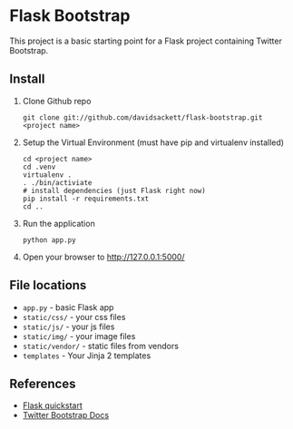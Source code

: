 # Flask Bootstrap

This project is a basic starting point for a Flask project containing Twitter
Bootstrap.

## Install

1. Clone Github repo

    ```
    git clone git://github.com/davidsackett/flask-bootstrap.git <project name>
    ```

2. Setup the Virtual Environment (must have pip and virtualenv installed)

    ```
    cd <project name>
    cd .venv
    virtualenv .
    . ./bin/activiate
    # install dependencies (just Flask right now)
    pip install -r requirements.txt
    cd ..
    ```

3. Run the application

    ```
    python app.py
    ```

4. Open your browser to http://127.0.0.1:5000/

## File locations

* `app.py` - basic Flask app
* `static/css/` - your css files
* `static/js/` - your js files
* `static/img/` - your image files
* `static/vendor/` - static files from vendors
* `templates` - Your Jinja 2 templates

## References

* [Flask quickstart](http://flask.pocoo.org/docs/quickstart/)
* [Twitter Bootstrap Docs](http://twitter.github.com/bootstrap/scaffolding.html)
